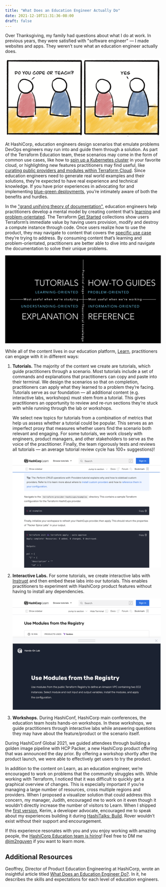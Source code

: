 ```yaml
---
title: "What Does an Education Engineer Actually Do"
date: 2021-12-10T11:31:36-08:00
draft: false
---
```


Over Thanksgiving, my family had questions about what I do at work. In previous 
years, they were satisfied with "software engineer" — I made websites and apps. 
They weren’t sure what an education engineer actually does.

![Do you code or teach? Yes. Comic](/img/education-engineer-comic.png)

At HashiCorp, education engineers design scenarios that emulate problems DevOps 
engineers may run into and guide them through a solution. As part of the 
Terraform Education team, these scenarios may come in the form of common use 
cases, like how to [spin up a Kubernetes cluster](https://learn.hashicorp.com/tutorials/terraform/eks) 
in your favorite cloud, or highlighting new features practitioners may find 
useful, like [curating public providers and modules within Terraform Cloud](https://learn.hashicorp.com/tutorials/terraform/private-registry-add?in=terraform/modules).
Since education engineers need to generate real world examples and their 
solutions, they’re expected to have real experience and technical knowledge. If 
you have prior experiences in advocating for and implementing [blue-green deployments](https://learn.hashicorp.com/tutorials/terraform/blue-green-canary-tests-deployments), 
you’re intimately aware of both the benefits and hurdles. 

In the ["grand unifying theory of documentation"](https://documentation.divio.com),
 education engineers help practitioners develop a mental model by creating 
 content that’s [learning](https://documentation.divio.com/tutorials/) and 
 [problem-orientated](https://documentation.divio.com/how-to-guides/). The 
 Terraform [Get Started](https://learn.hashicorp.com/collections/terraform/aws-get-started) 
 collections show users Terraform’s immediate value by having users provision, 
 modify and destroy a compute instance through code. Once users realize how to 
 use the product, they may navigate to content that covers the [specific use case](https://learn.hashicorp.com/collections/terraform/use-case) 
 they’re trying to address. By consuming content that’s learning and problem-orientated, 
 practitioners are better able to dive into and navigate the documentation to 
 solve their unique problems.

![Grand unifying theory of documentation quadrant broken down into tutorials, how-to guides, explanation and reference](/img/unified-theory-documentation.png)

While all of the content lives in our education platform, [Learn](https://learn.hashicorp.com), practitioners can engage with it in different ways:

  1. **Tutorials.** The majority of the content we create are tutorials, which 
     guide practitioners through a scenario. Most tutorials include a set of 
     commands and explanations that practitioners can copy and paste into their 
     terminal. We design the scenarios so that on completion, practitioners can 
     apply what they learned to a problem they’re facing. Tutorials serve as 
     our foundation — all additional content (e.g. interactive labs, workshops) 
     must stem from a tutorial. This gives practitioners an opportunity to 
     review and re-run sections they’re stuck with while running through the 
     lab or workshops.
     
     We select new topics for tutorials from a combination of metrics that help 
     us assess whether a tutorial could be popular. This serves as an imperfect 
     proxy that measures whether users find the scenario both relevant and 
     engaging. For some tutorials, we work closely with engineers, product 
     managers, and other stakeholders to serve as the voice of the practitioner. 
     Finally, the team rigorously tests and reviews all tutorials — an average 
     tutorial review cycle has 100+ suggestions)!
     
     ![Example Learn tutorial page with command snippet](/img/learn-tutorial.png)
  
  2. **Interactive Labs.** For some tutorials, we create interactive labs with 
     [Instruqt](https://play.instruqt.com/hashicorp-learn) and then embed these 
     labs into our tutorials. This enables practitioners to experiment with 
     HashiCorp product features without having to install any dependencies. 

     ![Example Learn tutorial page with embedded lab](/img/embedded-instruqt-learn.png)

  3. **Workshops.** During HashiConf, HashiCorp main conferences, the education 
     team hosts hands-on workshops. In these workshops, we guide practitioners 
     through interactive labs while answering questions they may have about the 
     feature/product or the scenario itself. 

During HashiConf Global 2021, we guided attendees through building a golden 
image pipeline with HCP Packer, a new HashiCorp product offering that was 
announced the day prior. By offering a workshop shortly after the product 
launch, we were able to effectively get users to try the product. 

In addition to the content on Learn, as an education engineer, we’re encouraged 
to work on problems that the community struggles with. While working with 
Terraform, I noticed that it was difficult to quickly get a graphical overview 
of changes. This is especially important if you’re managing a large number of 
resources, cross multiple regions and providers. When I proposed a visualizer 
solution that could address this concern, my manager, Judith, encouraged me to 
work on it even though it wouldn’t directly increase the number of visitors to 
Learn. When I shipped the [first version](https://github.com/im2nguyen/rover), 
Kerim, a developer advocate, encouraged me to speak about my experiences 
building it during [HashiTalks: Build](https://www.youtube.com/watch?v=zIwZ6XEeCAo). 
Rover wouldn’t exist without their support and encouragement.

If this experience resonates with you and you enjoy working with amazing people, 
the [HashiCorp Education team is hiring](https://www.hashicorp.com/jobs/developer-relations)! 
Feel free to DM me [@im2nguyen](https://twitter.com/im2nguyen) if you want to 
learn more.

## Additional Resources

Geoffrey, Director of Product Education Engineering at HashiCorp, wrote an 
insightful article titled [What Does an Education Engineer Do?](https://topfunky.com/2020/education-engineer-career). In it, he describes the skills and expectations for 
each level of education engineers.

